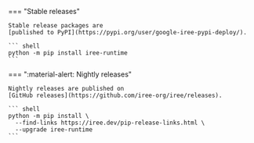 === "Stable releases"

    Stable release packages are
    [published to PyPI](https://pypi.org/user/google-iree-pypi-deploy/).

    ``` shell
    python -m pip install iree-runtime
    ```

=== ":material-alert: Nightly releases"

    Nightly releases are published on
    [GitHub releases](https://github.com/iree-org/iree/releases).

    ``` shell
    python -m pip install \
      --find-links https://iree.dev/pip-release-links.html \
      --upgrade iree-runtime
    ```
